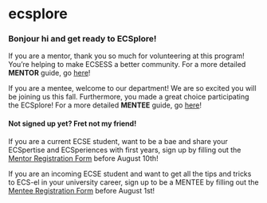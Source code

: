 # ecsplore

### Bonjour hi and get ready to ECSplore!

If you are a mentor, thank you so much for volunteering at this program! You’re helping to make ECSESS a better community. For a more detailed **MENTOR** guide, go [here](https://github.com/dvculha/ecsplore/blob/master/ECSplore_Mentor_Guide.md)!

If you are a mentee, welcome to our department! We are so excited you will be joining us this fall. Furthermore, you made a great choice participating the ECSplore! For a more detailed **MENTEE** guide, go [here](https://github.com/dvculha/ecsplore/blob/master/ECSplore_Mentee_Guide.md)!

#### Not signed up yet? Fret not my friend!

If you are a current ECSE student, want to be a bae and share your ECSpertise and ECSperiences with first years, sign up by filling out the [Mentor Registration Form](https://docs.google.com/forms/d/1yP4fYtM0sOsALf6lmGs2KT1C965l_-YIeha2-6LiC6k/edit) before August 10th!

If you are an incoming ECSE student and want to get all the tips and tricks to ECS-el in your university career, sign up to be a MENTEE by filling out the [Mentee Registration Form](https://docs.google.com/forms/d/10IbJaNsGHym15OfBf3Rb0AwUuk7JFqxeO1TwIyysocU/edit) before August 1st!

